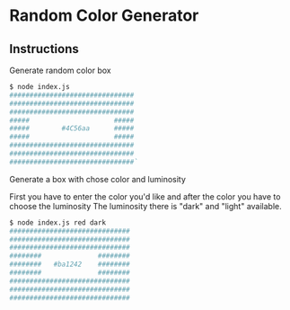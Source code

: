 # Random Color Generator

## Instructions

Generate random color box

```bash
$ node index.js
###############################
###############################
###############################
#####                     #####
#####        #4C56aa      #####
#####                     #####
###############################
###############################
###############################`
```

Generate a box with chose color and luminosity

First you have to enter the color you'd like and after the color you have to choose the luminosity
The luminosity there is "dark" and "light" available.

```bash
$ node index.js red dark
##############################
##############################
##############################
########              ########
########   #ba1242    ########
########              ########
##############################
##############################
##############################
```
